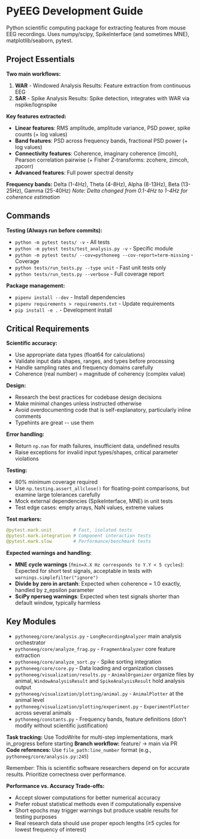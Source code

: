# PyEEG Development Guide

Python scientific computing package for extracting features from mouse EEG recordings. Uses numpy/scipy, SpikeInterface (and sometimes MNE), matplotlib/seaborn, pytest.

## Project Essentials

**Two main workflows:**
1. **WAR** - Windowed Analysis Results: Feature extraction from continuous EEG
2. **SAR** - Spike Analysis Results: Spike detection, integrates with WAR via nspike/lognspike

**Key features extracted:**
- **Linear features**: RMS amplitude, amplitude variance, PSD power, spike counts (+ log values)
- **Band features**: PSD across frequency bands, fractional PSD power (+ log values)
- **Connectivity features**: Coherence, imaginary coherence (imcoh), Pearson correlation pairwise (+ Fisher Z-transforms: zcohere, zimcoh, zpcorr)
- **Advanced features**: Full power spectral density

**Frequency bands:** Delta (1-4Hz), Theta (4-8Hz), Alpha (8-13Hz), Beta (13-25Hz), Gamma (25-40Hz)
*Note: Delta changed from 0.1-4Hz to 1-4Hz for coherence estimation*

## Commands

**Testing (Always run before commits):**
- `python -m pytest tests/ -v` - All tests
- `python -m pytest tests/test_analysis.py -v` - Specific module
- `python -m pytest tests/ --cov=pythoneeg --cov-report=term-missing` - Coverage
- `python tests/run_tests.py --type unit` - Fast unit tests only
- `python tests/run_tests.py --verbose` - Full coverage report

**Package management:**
- `pipenv install --dev` - Install dependencies
- `pipenv requirements > requirements.txt` - Update requirements
- `pip install -e .` - Development install

## Critical Requirements

**Scientific accuracy:** 
- Use appropriate data types (float64 for calculations)
- Validate input data shapes, ranges, and types before processing
- Handle sampling rates and frequency domains carefully
- Coherence (real number) = magnitude of coherency (complex value)

**Design:**
- Research the best practices for codebase design decisions
- Make minimal changes unless instructed otherwise
- Avoid overdocumenting code that is self-explanatory, particularly inline comments
- Typehints are great -- use them

**Error handling:** 
- Return `np.nan` for math failures, insufficient data, undefined results
- Raise exceptions for invalid input types/shapes, critical parameter violations

**Testing:** 
- 80% minimum coverage required
- Use `np.testing.assert_allclose()` for floating-point comparisons, but examine large tolerances carefully
- Mock external dependencies (SpikeInterface, MNE) in unit tests
- Test edge cases: empty arrays, NaN values, extreme values

**Test markers:**
```python
@pytest.mark.unit        # Fast, isolated tests
@pytest.mark.integration # Component interaction tests  
@pytest.mark.slow        # Performance/benchmark tests
```

**Expected warnings and handling:**
- **MNE cycle warnings** (`fmin=X.X Hz corresponds to Y.Y < 5 cycles`): Expected for short test signals, acceptable in tests with `warnings.simplefilter("ignore")`
- **Divide by zero in arctanh**: Expected when coherence = 1.0 exactly, handled by z_epsilon parameter
- **SciPy nperseg warnings**: Expected when test signals shorter than default window, typically harmless

## Key Modules

- `pythoneeg/core/analysis.py` - `LongRecordingAnalyzer` main analysis orchestrator
- `pythoneeg/core/analyze_frag.py` - `FragmentAnalyzer` core feature extraction  
- `pythoneeg/core/analyze_sort.py` - Spike sorting integration
- `pythoneeg/core/core.py` - Data loading and organization classes
- `pythoneeg/visualization/results.py` - `AnimalOrganizer` organize files by animal, `WindowAnalysisResult` and `SpikeAnalysisResult` hold analysis output
- `pythoneeg/visualization/plotting/animal.py` - `AnimalPlotter` at the animal level
- `pythoneeg/visualization/plotting/experiment.py` - `ExperimentPlotter` across several animals
- `pythoneeg/constants.py` - Frequency bands, feature definitions (don't modify without scientific justification)

**Task tracking:** Use TodoWrite for multi-step implementations, mark in_progress before starting
**Branch workflow:** feature/ → main via PR  
**Code references:** Use `file_path:line_number` format (e.g., `pythoneeg/core/analysis.py:245`)

Remember: This is scientific software researchers depend on for accurate results. Prioritize correctness over performance.

**Performance vs. Accuracy Trade-offs:**
- Accept slower computations for better numerical accuracy 
- Prefer robust statistical methods even if computationally expensive
- Short epochs may trigger warnings but produce usable results for testing purposes
- Real research data should use proper epoch lengths (≥5 cycles for lowest frequency of interest)
